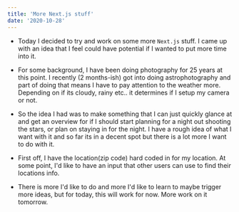 ```yaml
---
title: 'More Next.js stuff'
date: '2020-10-28'
---
```


- Today I decided to try and work on some more `Next.js` stuff. I came up with an idea that I feel could have potential if I wanted to put more time into it.

- For some background, I have been doing photography for 25 years at this point. I recently (2 months-ish) got into doing astrophotography and part of doing that means I have to pay attention to the weather more. Depending on if its cloudy, rainy etc.. it determines if I setup my camera or not.

- So the idea I had was to make something that I can just quickly glance at and get an overview for if I should start planning for a night out shooting the stars, or plan on staying in for the night. I have a rough idea of what I want with it and so far its in a decent spot but there is a lot more I want to do with it.

- First off, I have the location(zip code) hard coded in for my location. At some point, I'd like to have an input that other users can use to find their locations info.

- There is more I'd like to do and more I'd like to learn to maybe trigger more ideas, but for today, this will work for now. More work on it tomorrow.

